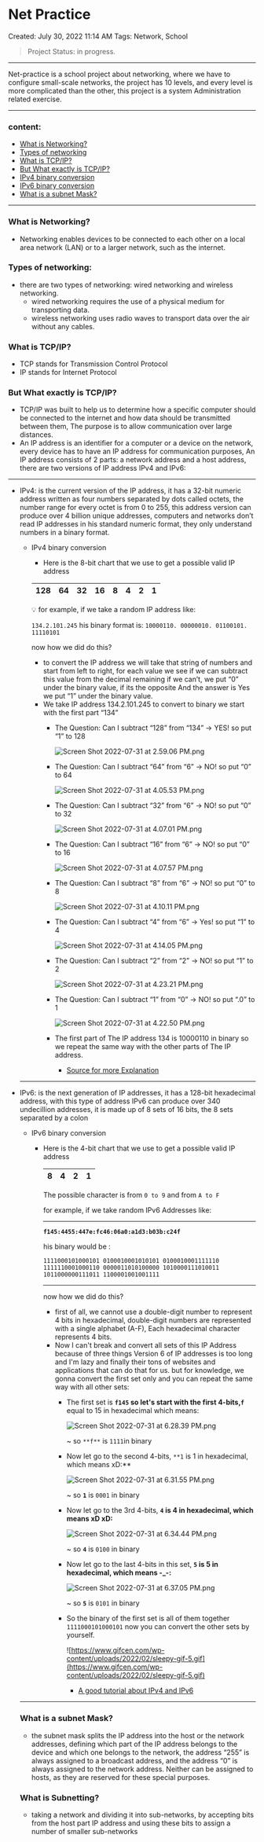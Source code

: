 # Net Practice

Created: July 30, 2022 11:14 AM
Tags: Network, School

> Project Status:  in progress.
> 

---

Net-practice is a school project about networking, where we have to configure small-scale networks, the project has 10 levels, and every level is more complicated than the other, this project is a system Administration related exercise.

---

### **content:**

- [What is Networking?](#what-is-networking)
- [Types of networking](#types-of-networking)
- [What is TCP/IP?](#what-is-tcpip)
- [But What exactly is TCP/IP?](#but-what-is-exactly-is-tcpip)
- [IPv4 binary conversion](https://www.notion.so/Net-Practice-d62d9f9ad0994e9a8ad459476b143a43)
- [IPv6 binary conversion](https://www.notion.so/Net-Practice-d62d9f9ad0994e9a8ad459476b143a43)
- [What is a subnet Mask?](#what-is-a-subnet-mask)

---

### What is Networking?

- Networking enables devices to be connected to each other on a local area network (LAN) or to a larger network,  such as the internet.

### Types of networking:

- there are two types of networking: wired networking and wireless networking.
    - wired networking requires the use of a physical medium for transporting data.
    - wireless networking uses radio waves to transport data over the air without any cables.

### What is TCP/IP?

- TCP stands for Transmission Control Protocol
- IP stands for Internet Protocol

### But What exactly is TCP/IP?

- TCP/IP was built to help us to determine how a specific computer should be connected to the internet and how data should be transmitted between them, The purpose is to allow communication over large distances.
- An IP address is an identifier for a computer or a device on the network, every device has to have an IP address for communication purposes, An IP address consists of 2 parts: a network address and a host address, there are two versions of IP address IPv4 and IPv6:

---

- IPv4: is the current version of the IP address, it has a 32-bit numeric address written as four numbers separated by dots called octets, the number range for every octet is from 0 to 255, this address version can produce over 4 billion unique addresses, computers and networks don’t read IP addresses in his standard numeric format, they only understand numbers in a binary format.
    - IPv4 binary conversion
        - Here is the 8-bit chart that we use to get a possible valid IP address
        
        | 128 | 64 | 32 | 16 | 8 | 4 | 2 | 1 |
        | --- | --- | --- | --- | --- | --- | --- | --- |
        
        <aside>
        💡 for example, if we take a random IP address like:
        
        `134.2.101.245` his binary format is: 
        `10000110. 00000010. 01100101. 11110101`
        
        </aside>
        
        now how we did do this?
        
        - to convert the IP address we will take that string of numbers and start from left to right, for each value we see if we can subtract this value from the decimal remaining if we can’t, we put “0” under the binary value, if its the opposite And the answer is Yes we put “1” under the binary value.
        - We take IP address 134.2.101.245 to convert to binary we start with the first part “134”
            - The Question: Can I subtract “128” from “134” → YES! so put “1” to 128
                
                ![Screen Shot 2022-07-31 at 2.59.06 PM.png](utils/Screen_Shot_2022-07-31_at_2.59.06_PM.png)
                
            - The Question: Can I subtract “64” from “6” → NO! so put “0” to 64
                
                ![Screen Shot 2022-07-31 at 4.05.53 PM.png](utils/Screen_Shot_2022-07-31_at_4.05.53_PM.png)
                
            - The Question: Can I subtract “32” from “6” → NO! so put “0” to 32
                
                ![Screen Shot 2022-07-31 at 4.07.01 PM.png](utils/Screen_Shot_2022-07-31_at_4.07.01_PM.png)
                
            - The Question: Can I subtract “16” from “6” → NO! so put “0” to 16
                
                ![Screen Shot 2022-07-31 at 4.07.57 PM.png](utils/Screen_Shot_2022-07-31_at_4.07.57_PM.png)
                
            - The Question: Can I subtract “8” from “6” → NO! so put “0” to 8
                
                ![Screen Shot 2022-07-31 at 4.10.11 PM.png](utils/Screen_Shot_2022-07-31_at_4.10.11_PM.png)
                
            - The Question: Can I subtract “4” from “6” → Yes! so put “1” to 4
                
                ![Screen Shot 2022-07-31 at 4.14.05 PM.png](utils/Screen_Shot_2022-07-31_at_4.14.05_PM.png)
                
            - The Question: Can I subtract “2” from “2” → NO! so put “1” to 2
                
                ![Screen Shot 2022-07-31 at 4.23.21 PM.png](utils/Screen_Shot_2022-07-31_at_4.23.21_PM.png)
                
            - The Question: Can I subtract “1” from “0” → NO! so put “.0” to 1
                
                ![Screen Shot 2022-07-31 at 4.22.50 PM.png](utils/Screen_Shot_2022-07-31_at_4.22.50_PM.png)
                
            - The first part of The IP address 134 is 10000110 in binary so we repeat the same way with the other parts of The IP address.
                - [Source for more Explanation](https://petri.com/csc_convert_ip_address_from_decimal_to_binary/)
    
    ---
    
- IPv6: is the next generation of IP addresses, it has a 128-bit hexadecimal address, with this type of address IPv6 can produce over 340 undecillion addresses, it is made up of 8 sets of 16 bits, the 8 sets separated by a colon
    - IPv6 binary conversion
        - Here is the 4-bit chart that we use to get a possible valid IP address
            
            
            | 8 | 4 | 2 | 1 |
            | --- | --- | --- | --- |
            
            The possible character is from `0 to 9` and from `A to F`
            
            for example, if we take random IPv6 Addresses like:
            
            ---
            
            **`f145:4455:447e:fc46:06a0:a1d3:b03b:c24f`** 
            
            his binary would be :
            
            `1111000101000101 0100010001010101 0100010001111110 1111110001000110 0000011010100000 1010000111010011 1011000000111011 1100001001001111`
            
            ---
            
            now how we did do this?
            
            - first of all, we cannot use a double-digit number to represent 4 bits in hexadecimal, double-digit numbers are represented with a single alphabet (A-F), Each hexadecimal character represents 4 bits.
            - Now I can't break and convert all sets of this IP Address because of three things Version 6 of IP addresses is too long and  I'm lazy and finally their tons of websites and applications that can do that for us. but for knowledge, we gonna convert the first set only and you can repeat the same way with all other sets:
                - The first set is **`f145` so let's start with the first 4-bits,`f`** equal to $15$ in hexadecimal which means:
                    
                    ![Screen Shot 2022-07-31 at 6.28.39 PM.png](utils/Screen_Shot_2022-07-31_at_6.28.39_PM.png)
                    
                    ~ so `**f**` is `1111`in binary
                    
                - Now let go to the second 4-bits, `**1` is $1$ in hexadecimal, which means xD:**
                    
                    ![Screen Shot 2022-07-31 at 6.31.55 PM.png](utils/Screen_Shot_2022-07-31_at_6.31.55_PM.png)
                    
                    ~ so **`1`** is `0001` in binary
                    
                - Now let go to the 3rd 4-bits, **`4` is $4$ in hexadecimal, which means xD xD:**
                    
                    ![Screen Shot 2022-07-31 at 6.34.44 PM.png](utils/Screen_Shot_2022-07-31_at_6.34.44_PM.png)
                    
                    ~ so **`4`** is `0100` in binary
                    
                - Now let go to the last 4-bits in this set, **`5` is $5$ in hexadecimal, which means -_-:**
                    
                    ![Screen Shot 2022-07-31 at 6.37.05 PM.png](utils/Screen_Shot_2022-07-31_at_6.37.05_PM.png)
                    
                    ~ so **`5`** is `0101` in binary
                    
                - So the binary of the first set is all of them together `1111000101000101` now you can convert the other sets by yourself.
                    
                    ![https://www.gifcen.com/wp-content/uploads/2022/02/sleepy-gif-5.gif](https://www.gifcen.com/wp-content/uploads/2022/02/sleepy-gif-5.gif)
                    
                    - [A good tutorial about IPv4 and IPv6](https://www.youtube.com/watch?v=ThdO9beHhpA&ab_channel=PowerCertAnimatedVideos)
    
    ---
    
    ### What is a subnet Mask?
    
    - the subnet mask splits the IP address into the host or the network addresses, defining which part of the IP address belongs to the device and which one belongs to the network, the address “255” is always assigned to a broadcast address, and the address “0” is always assigned to the network address. Neither can be assigned to hosts, as they are reserved for these special purposes.
    
    ### What is Subnetting?
    
    - taking a network and dividing it into sub-networks, by accepting bits from the host part IP address  and using these bits to assign a number of smaller sub-networks
